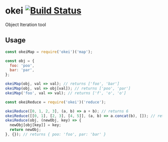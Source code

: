 # okei [![Build Status](https://travis-ci.org/wavejs/okei.svg?branch=master)](https://travis-ci.org/wavejs/okei)
Object Iteration tool

## Usage

```javascript
const okeiMap = require('okei')('map');

const obj = {
  foo: 'poo',
  bar: 'par',
};

okeiMap(obj, val => val); // returns ['foo', 'bar']
okeiMap(obj, val => obj[val]); // returns ['poo', 'par']
okeiMap('foo', val => val); // returns ['f', 'o', 'o']

const okeiReduce = require('okei')('reduce');

okeiReduce([0, 1, 2, 3], (a, b) => a + b); // returns 6
okeiReduce([[0, 1], [2, 3], [4, 5]], (a, b) => a.concat(b), []); // returns [ 0, 1, 2, 3, 4, 5 ]
okeiReduce(obj, (newObj, key) => {
  newObj[obj[key]] = key;
  return newObj;
}, {}); // returns { poo: 'foo', par: 'bar' }
```